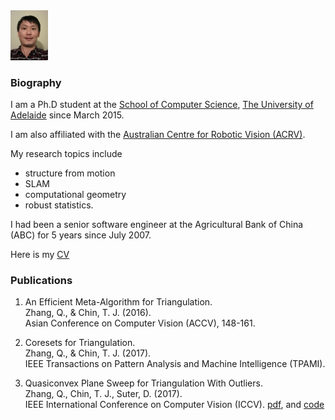 <img src="portrait.jpg" style="width: 60px;"/>

### Biography

I am a Ph.D student at the [School of Computer Science](https://cs.adelaide.edu.au/), [The University of Adelaide](https://www.adelaide.edu.au/) since March 2015. 

I am also affiliated with the [Australian Centre for Robotic Vision (ACRV)](https://blogs.adelaide.edu.au/acvt/). 

My research topics include 

* structure from motion
* SLAM
* computational geometry
* robust statistics.

I had been a senior software engineer at the Agricultural Bank of China (ABC) for 5 years since July 2007.

Here is my [CV](QianggongZhang_CV.pdf)


### Publications

1. An Efficient Meta-Algorithm for Triangulation.  
  Zhang, Q., & Chin, T. J. (2016).  
  Asian Conference on Computer Vision (ACCV), 148-161.

2. Coresets for Triangulation.  
  Zhang, Q., & Chin, T. J. (2017).  
  IEEE Transactions on Pattern Analysis and Machine Intelligence (TPAMI).

3. Quasiconvex Plane Sweep for Triangulation With Outliers.  
  Zhang, Q., Chin, T. J., Suter, D. (2017).  
  IEEE International Conference on Computer Vision (ICCV). [pdf](http://openaccess.thecvf.com/content_ICCV_2017/papers/Zhang_Quasiconvex_Plane_Sweep_ICCV_2017_paper.pdf), and [code](http://openaccess.thecvf.com/content_ICCV_2017/supplemental/Zhang_Quasiconvex_Plane_Sweep_ICCV_2017_supplemental.zip)


